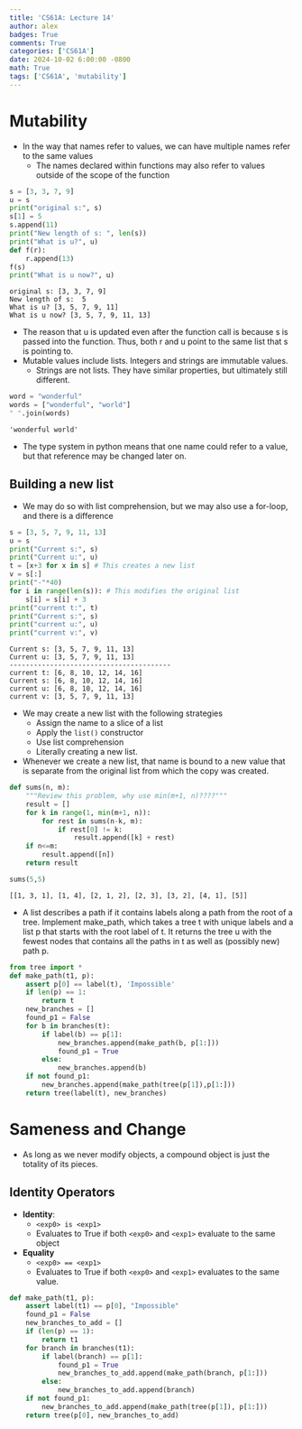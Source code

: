 ```yaml
---
title: 'CS61A: Lecture 14'
author: alex
badges: True
comments: True
categories: ['CS61A']
date: 2024-10-02 6:00:00 -0800
math: True
tags: ['CS61A', 'mutability']
---
```


# Mutability
- In the way that names refer to values, we can have multiple names refer to the same values
    - The names declared within functions may also refer to values outside of the scope of the function


```python
s = [3, 3, 7, 9]
u = s
print("original s:", s)
s[1] = 5
s.append(11)
print("New length of s: ", len(s))
print("What is u?", u)
def f(r):
    r.append(13)
f(s)
print("What is u now?", u)
```

    original s: [3, 3, 7, 9]
    New length of s:  5
    What is u? [3, 5, 7, 9, 11]
    What is u now? [3, 5, 7, 9, 11, 13]


- The reason that u is updated even after the function call is because s is passed into the function. Thus, both r and u point to the same list that s is pointing to.
- Mutable values include lists. Integers and strings are immutable values.
    - Strings are not lists. They have similar properties, but ultimately still different.


```python
word = "wonderful"
words = ["wonderful", "world"]
" ".join(words)
```




    'wonderful world'



- The type system in python means that one name could refer to a value, but that reference may be changed later on.

## Building a new list
- We may do so with list comprehension, but we may also use a for-loop, and there is a difference


```python
s = [3, 5, 7, 9, 11, 13]
u = s
print("Current s:", s)
print("Current u:", u)
t = [x+3 for x in s] # This creates a new list
v = s[:]
print("-"*40)
for i in range(len(s)): # This modifies the original list
    s[i] = s[i] + 3
print("current t:", t)
print("Current s:", s)
print("current u:", u)
print("current v:", v)
```

    Current s: [3, 5, 7, 9, 11, 13]
    Current u: [3, 5, 7, 9, 11, 13]
    ----------------------------------------
    current t: [6, 8, 10, 12, 14, 16]
    Current s: [6, 8, 10, 12, 14, 16]
    current u: [6, 8, 10, 12, 14, 16]
    current v: [3, 5, 7, 9, 11, 13]


- We may create a new list with the following strategies
    - Assign the name to a slice of a list
    - Apply the `list()` constructor
    - Use list comprehension
    - Literally creating a new list.
- Whenever we create a new list, that name is bound to a new value that is separate from the original list from which the copy was created.


```python
def sums(n, m):
    """Review this problem, why use min(m+1, n)????"""
    result = []
    for k in range(1, min(m+1, n)):
        for rest in sums(n-k, m):
            if rest[0] != k:
                result.append([k] + rest)
    if n<=m:
        result.append([n])
    return result

sums(5,5)
```




    [[1, 3, 1], [1, 4], [2, 1, 2], [2, 3], [3, 2], [4, 1], [5]]



- A list describes a path if it contains labels along a path from the root of a tree. Implement make_path, which takes a tree t with unique labels and a list p that starts with the root label of t. It returns the tree u with the fewest nodes that contains all the paths in t as well as (possibly new) path p.



```python
from tree import *
def make_path(t1, p):
    assert p[0] == label(t), 'Impossible'
    if len(p) == 1:
        return t
    new_branches = []
    found_p1 = False
    for b in branches(t):
        if label(b) == p[1]:
            new_branches.append(make_path(b, p[1:]))
            found_p1 = True
        else:
            new_branches.append(b)
    if not found_p1:
        new_branches.append(make_path(tree(p[1]),p[1:]))
    return tree(label(t), new_branches)

```

# Sameness and Change
- As long as we never modify objects, a compound object is just the totality of its pieces.

## Identity Operators
- **Identity**:
    - `<exp0> is <exp1>`
    - Evaluates to True if both `<exp0>` and `<exp1>` evaluate to the same object
- **Equality**
    - `<exp0> == <exp1>`
    - Evaluates to True if both `<exp0>` and `<exp1>` evaluates to the same value.


```python
def make_path(t1, p):
    assert label(t1) == p[0], "Impossible"
    found_p1 = False
    new_branches_to_add = []
    if (len(p) == 1):
        return t1
    for branch in branches(t1):
        if label(branch) == p[1]:
            found_p1 = True
            new_branches_to_add.append(make_path(branch, p[1:]))
        else:
            new_branches_to_add.append(branch)
    if not found_p1:
        new_branches_to_add.append(make_path(tree(p[1]), p[1:]))
    return tree(p[0], new_branches_to_add)
```
